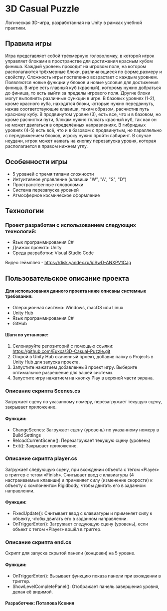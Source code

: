 # 3D Casual Puzzle
Логическая 3D-игра, разработанная на Unity в рамках учебной практики.

## Правила игры
Игра представляет собой трёхмерную головоломку, в которой игрок управляет блоками в пространстве для достижения красным кубом финиша.
Каждый уровень проходит на игровом поле, на котором располагаются трёхмерные блоки, различающиеся по форме,размеру и свойству. Сложность игры постепенно возрастает с каждым уровнем. Появляются новые функции у блоков и новые условия для достижения финиша.
В игре есть главный куб (красный), которому нужно добраться до финиша, то есть выйти за пределы игрового поля. Другие блоки могут выполнять различные функции в игре.
В базовых уровнях (1-2), кроме красного куба, находятся блоки, которые нужно передвинуть, нажав соответствующие клавиши, таким образом, расчистив путь красному кубу.
В продвинутом уровне (3), есть все, что и в базовом, но кроме расчистки пути, блокам нужно толкать красный куб, так как он не может двигаться в определённых направлениях.
В гибридных уровнях (4-5) есть всё, что и в базовом с продвинутым, но параллельно с передвижением блоков, игроку нужно пройти лабиринт.
В случае неудачи, игрок может нажать на кнопку перезапуска уровня, которая располагается в правом нижнем углу.

## Особенности игры
- 5 уровней с тремя типами сложности
- Интуитивное управление (клавиши "W", "A", "S", "D")
- Пространственные головоломки
- Система перезапуска уровней
- Атмосферное космическое оформление

## Технологии
### Проект разработан с использованием следующих технологий:
- Язык программирования C#
- Движок проекта: Unity
- Среда разработки: Visual Studio Code

Видео геймплея - https://disk.yandex.ru/i/lSwD-ANXPV1CJg

## Пользовательское описание проекта
#### Для использования данного проекта ниже описаны системные требования:
- Операционная система: Windows, macOS или Linux
- Unity Hub 
- Язык программирования C#
- GitHub
#### Шаги по установке:
1. Склонируйте репозиторий с помощью ссылки: https://github.com/Euxxa/3D-Casual-Puzzle.git
2. Открой в Unity Hub скаченный проект, добавив папку в Projects в Unity Hub для запуска проекта.
3. Запустите нажатием добавленный проект игру. Выберите оптимальное разрешение для вашей системы.
4. Запустите игру нажатием на кнопку Play в верхней части экрана.

### Описание скрипта Scenes.cs
Загружает сцену по указанному номеру, перезагружает текущую сцену, закрывает приложение.
#### Функции:
- ChangeScenes: Загружает сцену (уровень) по указанному номеру в Build Settings
- ReloadCurrentScene(): Перезагружает текущую сцену (уровень)
- Exit(): Закрывает приложение.
### Описание скрипта player.cs
Загружает следующую сцену, при вхождении объекта с тегом «Player» в триггер с тегом «Finish».
Считывает ввод с клавиатуры (4 настраиваемые клавиши) и применяет силу (изменение скорости) к объекту с компонентом Rigidbody, чтобы двигать его в заданном направлении.
#### Функции:
- FixedUpdate(): Считывает ввод с клавиатуры и применяет силу к объекту, чтобы двигать его в заданном направлении.
- OnTriggerEnter(): Загружает следующую сцену (уровень), если объект с тегом «Player» вошёл в триггер.
### Описание скрипта end.cs
Скрипт для запуска скрытой панели (концовки) на 5 уровне.
#### Функции:
- OnTriggerEnter(): Вызывает функцию показа панели при вхождении в триггер.
- ShowLevelCompletePanel(): Отображает панель завершения уровня, делая её видимой.

#### Разработчик: Потапова Ксения
